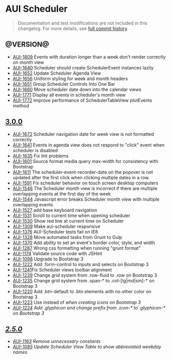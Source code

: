 # AUI Scheduler

> Documentation and test modifications are not included in this changelog. For more details, see [full commit history](https://github.com/liferay/alloy-ui/commits/master/src/aui-scheduler).

## @VERSION@

* [AUI-1809](https://issues.liferay.com/browse/AUI-1809) Events with duration longer than a week don't render correctly on month view
* [AUI-1640](https://issues.liferay.com/browse/AUI-1640) Scheduler should create SchedulerEvent instances lazily
* [AUI-1652](https://issues.liferay.com/browse/AUI-1652) Update Scheduler Agenda View
* [AUI-1656](https://issues.liferay.com/browse/AUI-1656) Uniform styling for week and month headers
* [AUI-1651](https://issues.liferay.com/browse/AUI-1651) Group Scheduler Controls Into One Bar
* [AUI-1660](https://issues.liferay.com/browse/AUI-1660) Move scheduler date down into the calendar views
* [AUI-1771](https://issues.liferay.com/browse/AUI-1771) Display all events in scheduler's month view
* [AUI-1772](https://issues.liferay.com/browse/AUI-1772) Improve performance of SchedulerTableView plotEvents method

## [3.0.0](https://github.com/liferay/alloy-ui/releases/tag/3.0.0)

* [AUI-1672](https://issues.liferay.com/browse/AUI-1672) Scheduler navigation date for week view is not formatted correctly
* [AUI-1641](https://issues.liferay.com/browse/AUI-1641) Events in agenda view does not respond to "click" event when scheduler is disabled
* [AUI-1635](https://issues.liferay.com/browse/AUI-1635) Fix lint problems
* [AUI-1601](https://issues.liferay.com/browse/AUI-1601) Source format media query max-width for consistency with Bootstrap
* [AUI-1611](https://issues.liferay.com/browse/AUI-1611) The scheduler-event-recorder-date on the popover is not updated after the first click when clicking multiple dates in a row.
* [AUI-1591](https://issues.liferay.com/browse/AUI-1591) Fix scheduler behavior on touch screen desktop computers
* [AUI-1546](https://issues.liferay.com/browse/AUI-1546) The Scheduler month view is incorrect if there are multiple overlapping events at the first day of the week
* [AUI-1544](https://issues.liferay.com/browse/AUI-1544) Javascript error breaks Scheduler month view with multiple overlapping events
* [AUI-1527](https://issues.liferay.com/browse/AUI-1527) add base keyboard navigation
* [AUI-1531](https://issues.liferay.com/browse/AUI-1531) Scroll to current time when opening scheduler
* [AUI-1530](https://issues.liferay.com/browse/AUI-1530) Show red line at current time on Scheduler
* [AUI-1309](https://issues.liferay.com/browse/AUI-1309) Make aui-scheduler responsive
* [AUI-1376](https://issues.liferay.com/browse/AUI-1376) AUI-Scheduler tests fail on IE8
* [AUI-1328](https://issues.liferay.com/browse/AUI-1328) Move automated tasks from Grunt to Gulp
* [AUI-1370](https://issues.liferay.com/browse/AUI-1370) Add ability to set an event's border color, style, and width
* [AUI-1287](https://issues.liferay.com/browse/AUI-1287) Wrong css formatting when running "grunt format"
* [AUI-1174](https://issues.liferay.com/browse/AUI-1174) Validate source code with JSHint
* [AUI-1098](https://issues.liferay.com/browse/AUI-1098) Upgrade to Bootstrap 3
* [AUI-1222](https://issues.liferay.com/browse/AUI-1222) Add .form-control to inputs and selects on Bootstrap 3
* [AUI-1241](https://issues.liferay.com/browse/AUI-1241)Fix Scheduler views toolbar alignment
* [AUI-1239](https://issues.liferay.com/browse/AUI-1239) Change grid system from .row-fluid to .row on Bootstrap 3
* [AUI-1235](https://issues.liferay.com/browse/AUI-1235) Change grid system from .span-* to .col-[lg|md|sm]-* on Bootstrap 3
* [AUI-1220](https://issues.liferay.com/browse/AUI-1220) Add .btn-default to .btn elements with no other color on Bootstrap 3
* [AUI-1223](https://issues.liferay.com/browse/AUI-1223) Use <span> instead of <i> when creating icons on Bootstrap 3
* [AUI-1224](https://issues.liferay.com/browse/AUI-1224) Add .glyphicon and change prefix from .icon-* to .glyphicon-* on Bootstrap 3

## [2.5.0](https://github.com/liferay/alloy-ui/releases/tag/2.5.0)

* [AUI-1163](https://issues.liferay.com/browse/AUI-1163) Remove unnecessary constants
* [AUI-1085](https://issues.liferay.com/browse/AUI-1085) Update Scheduler View Table to show abbreviated weekday names